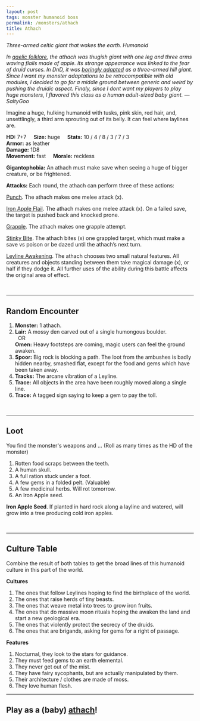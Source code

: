```yaml
---
layout: post
tags: monster humanoid boss
permalink: /monsters/athach
title: Athach
---
```


*Three-armed celtic giant that wakes the earth. Humanoid*

<span class="alchemy"> *In [gaelic folklore](https://what-when-how.com/celtic-mythology-and-folklore/fachan-athach-to-fergus-feargus-celtic-mythology-and-folklore/), the athach was thugish giant with one leg and three arms waving flails made of apple. Its strange appearance was linked to the fear of druid curses. In DnD, it was [boringly adapted](http://adnd.geoshitties.installgentoo.com/mm/gianatha.html) as a three-armed hill giant. Since I want my monster adaptations to be retrocompatible with old modules, I decided to go for a middle ground between generic and weird by pushing the druidic aspect. Finaly, since I dont want my players to play huge monsters, I flavored this class as a human adult-sized baby giant. — SaltyGoo* </span>

Imagine a huge, hulking humanoid with tusks, pink skin, red hair, and, unsettlingly, a third arm sprouting out of its belly. It can feel where laylines are.

**HD:** 7+7  &nbsp; &nbsp;  **Size:** huge &nbsp; &nbsp; **Stats:** 10 / 4 / 8 / 3 / 7 / 3 <br>
**Armor:** as leather <br>
**Damage:** 1D8 <br>
**Movement:** fast &nbsp; &nbsp; **Morale:** reckless <br>

**Gigantophobia:** An athach must make save when seeing a huge of bigger creature, or be frightened.

**Attacks:** Each round, the athach can perform three of these actions:

<ins>Punch</ins>. The athach makes one melee attack (x).

<ins>Iron Apple Flail</ins>. The athach makes one melee attack (x). On a failed save, the target is pushed back and knocked prone.

<ins>Grapple</ins>. The athach makes one grapple attempt.

<ins>Stinky Bite</ins>. The athach bites (x) one grappled target, which must make a save vs poison or be dazed until the athach’s next turn.

<ins>Leyline Awakening</ins>. The athach chooses two small natural features. All creatures and objects standing between them take magical damage (x), or half if they dodge it. All further uses of the ability during this battle affects the original area of effect.

<br>

---

## Random Encounter

1. **Monster:** 1 athach.
1. **Lair:** A mossy den carved out of a single humongous boulder. <br>	&nbsp; OR <br>	**Omen:** Heavy footsteps are coming, magic users can feel the ground awaken.
1. **Spoor:** Big rock is blocking a path. The loot from the ambushes is badly hidden nearby, smashed flat, except for the food and gems which have been taken away.
1. **Tracks:** The arcane vibration of a Leyline.
1. **Trace:** All objects in the area have been roughly moved along a single line.
1. **Trace:** A tagged sign saying to keep a gem to pay the toll.

<br>

---

## Loot

You find the monster's weapons and ... (Roll as many times as the HD of the monster)

1. Rotten food scraps between the teeth.
1. A human skull.
1. A full ration stuck under a foot.
1. A few gems in a folded pelt. (Valuable)
1. A few medicinal herbs. Will rot tomorrow.
1. An Iron Apple seed.

<span class="alchemy"> **Iron Apple Seed**. If planted in hard rock along a layline and watered, will grow into a tree producing cold iron apples.</span>

<br>

---

## Culture Table

Combine the result of both tables to get the broad lines of this humanoid culture in this part of the world.

**Cultures**
1. The ones that follow Leylines hoping to find the birthplace of the world.
1. The ones that raise herds of tiny beasts. 
1. The ones that weave metal into trees to grow iron fruits.
1. The ones that do massive moon rituals hoping the awaken the land and start a new geological era.
1. The ones that violently protect the secrecy of the druids.
1. The ones that are brigands, asking for gems for a right of passage.

**Features**
1. Nocturnal, they look to the stars for guidance.
1. They must feed gems to an earth elemental.
1. They never get out of the mist.
1. They have fairy sycophants, but are actually manipulated by them.
1. Their architecture / clothes are made of moss.
1. They love human flesh.

---

## Play as a (baby) [athach](https://saltygoo.github.io/class/specialist/athach)!
